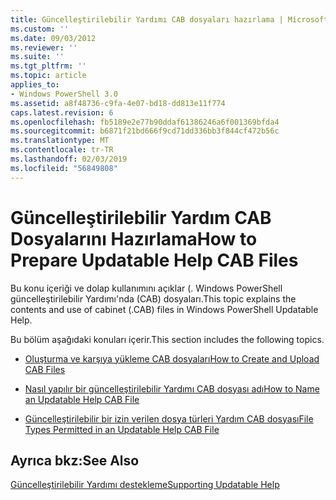 ```yaml
---
title: Güncelleştirilebilir Yardımı CAB dosyaları hazırlama | Microsoft Docs
ms.custom: ''
ms.date: 09/03/2012
ms.reviewer: ''
ms.suite: ''
ms.tgt_pltfrm: ''
ms.topic: article
applies_to:
- Windows PowerShell 3.0
ms.assetid: a8f48736-c9fa-4e07-bd18-dd813e11f774
caps.latest.revision: 6
ms.openlocfilehash: fb5189e2e77b90ddaf61386246a6f001369bfda4
ms.sourcegitcommit: b6871f21bd666f9cd71dd336bb3f844cf472b56c
ms.translationtype: MT
ms.contentlocale: tr-TR
ms.lasthandoff: 02/03/2019
ms.locfileid: "56849808"
---
```

# <a name="how-to-prepare-updatable-help-cab-files"></a><span data-ttu-id="8492e-102">Güncelleştirilebilir Yardım CAB Dosyalarını Hazırlama</span><span class="sxs-lookup"><span data-stu-id="8492e-102">How to Prepare Updatable Help CAB Files</span></span>

<span data-ttu-id="8492e-103">Bu konu içeriği ve dolap kullanımını açıklar (. Windows PowerShell güncelleştirilebilir Yardımı'nda (CAB) dosyaları.</span><span class="sxs-lookup"><span data-stu-id="8492e-103">This topic explains the contents and use of cabinet (.CAB) files in Windows PowerShell Updatable Help.</span></span>

<span data-ttu-id="8492e-104">Bu bölüm aşağıdaki konuları içerir.</span><span class="sxs-lookup"><span data-stu-id="8492e-104">This section includes the following topics.</span></span>

- [<span data-ttu-id="8492e-105">Oluşturma ve karşıya yükleme CAB dosyaları</span><span class="sxs-lookup"><span data-stu-id="8492e-105">How to Create and Upload CAB Files</span></span>](./how-to-create-and-upload-cab-files.md)

- [<span data-ttu-id="8492e-106">Nasıl yapılır bir güncelleştirilebilir Yardımı CAB dosyası adı</span><span class="sxs-lookup"><span data-stu-id="8492e-106">How to Name an Updatable Help CAB File</span></span>](./how-to-name-an-updatable-help-cab-file.md)

- [<span data-ttu-id="8492e-107">Güncelleştirilebilir bir izin verilen dosya türleri Yardım CAB dosyası</span><span class="sxs-lookup"><span data-stu-id="8492e-107">File Types Permitted in an Updatable Help CAB File</span></span>](./file-types-permitted-in-an-updatable-help-cab-file.md)

## <a name="see-also"></a><span data-ttu-id="8492e-108">Ayrıca bkz:</span><span class="sxs-lookup"><span data-stu-id="8492e-108">See Also</span></span>

[<span data-ttu-id="8492e-109">Güncelleştirilebilir Yardımı destekleme</span><span class="sxs-lookup"><span data-stu-id="8492e-109">Supporting Updatable Help</span></span>](./supporting-updatable-help.md)
